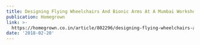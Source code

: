 ```yaml
---
title: Designing Flying Wheelchairs And Bionic Arms At A Mumbai Workshop
publication: Homegrown
link: >-
  https://homegrown.co.in/article/802296/designing-flying-wheelchairs-and-bionic-arms-at-a-mumbai-workshop
date: '2018-02-20'
---
```


